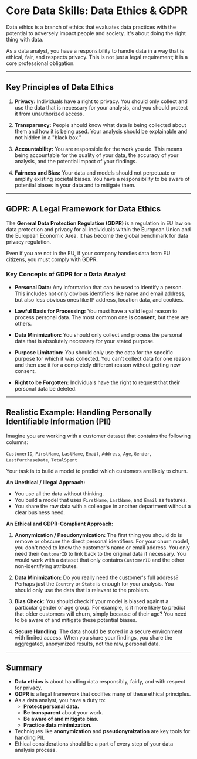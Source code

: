 # Core Data Skills: Data Ethics & GDPR

Data ethics is a branch of ethics that evaluates data practices with the potential to adversely impact people and society. It's about doing the right thing with data.

As a data analyst, you have a responsibility to handle data in a way that is ethical, fair, and respects privacy. This is not just a legal requirement; it is a core professional obligation.

---

## Key Principles of Data Ethics

1.  **Privacy:** Individuals have a right to privacy. You should only collect and use the data that is necessary for your analysis, and you should protect it from unauthorized access.

2.  **Transparency:** People should know what data is being collected about them and how it is being used. Your analysis should be explainable and not hidden in a "black box."

3.  **Accountability:** You are responsible for the work you do. This means being accountable for the quality of your data, the accuracy of your analysis, and the potential impact of your findings.

4.  **Fairness and Bias:** Your data and models should not perpetuate or amplify existing societal biases. You have a responsibility to be aware of potential biases in your data and to mitigate them.

---

## GDPR: A Legal Framework for Data Ethics

The **General Data Protection Regulation (GDPR)** is a regulation in EU law on data protection and privacy for all individuals within the European Union and the European Economic Area. It has become the global benchmark for data privacy regulation.

Even if you are not in the EU, if your company handles data from EU citizens, you must comply with GDPR.

### Key Concepts of GDPR for a Data Analyst

*   **Personal Data:** Any information that can be used to identify a person. This includes not only obvious identifiers like name and email address, but also less obvious ones like IP address, location data, and cookies.

*   **Lawful Basis for Processing:** You must have a valid legal reason to process personal data. The most common one is **consent**, but there are others.

*   **Data Minimization:** You should only collect and process the personal data that is absolutely necessary for your stated purpose.

*   **Purpose Limitation:** You should only use the data for the specific purpose for which it was collected. You can't collect data for one reason and then use it for a completely different reason without getting new consent.

*   **Right to be Forgotten:** Individuals have the right to request that their personal data be deleted.

---

## Realistic Example: Handling Personally Identifiable Information (PII)

Imagine you are working with a customer dataset that contains the following columns:

`CustomerID`, `FirstName`, `LastName`, `Email`, `Address`, `Age`, `Gender`, `LastPurchaseDate`, `TotalSpent`

Your task is to build a model to predict which customers are likely to churn.

**An Unethical / Illegal Approach:**

*   You use all the data without thinking.
*   You build a model that uses `FirstName`, `LastName`, and `Email` as features.
*   You share the raw data with a colleague in another department without a clear business need.

**An Ethical and GDPR-Compliant Approach:**

1.  **Anonymization / Pseudonymization:** The first thing you should do is remove or obscure the direct personal identifiers. For your churn model, you don't need to know the customer's name or email address. You only need their `CustomerID` to link back to the original data if necessary. You would work with a dataset that only contains `CustomerID` and the other non-identifying attributes.

2.  **Data Minimization:** Do you really need the customer's full address? Perhaps just the `Country` or `State` is enough for your analysis. You should only use the data that is relevant to the problem.

3.  **Bias Check:** You should check if your model is biased against a particular gender or age group. For example, is it more likely to predict that older customers will churn, simply because of their age? You need to be aware of and mitigate these potential biases.

4.  **Secure Handling:** The data should be stored in a secure environment with limited access. When you share your findings, you share the aggregated, anonymized results, not the raw, personal data.

---

## Summary

-   **Data ethics** is about handling data responsibly, fairly, and with respect for privacy.
-   **GDPR** is a legal framework that codifies many of these ethical principles.
-   As a data analyst, you have a duty to:
    -   **Protect personal data.**
    -   **Be transparent** about your work.
    -   **Be aware of and mitigate bias.**
    -   **Practice data minimization.**
-   Techniques like **anonymization** and **pseudonymization** are key tools for handling PII.
-   Ethical considerations should be a part of every step of your data analysis process.
